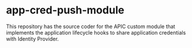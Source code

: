# app-cred-push-module
This repository has the source coder for the APIC custom module that implements the application lifecycle hooks to share application credentials with Identity Provider.
